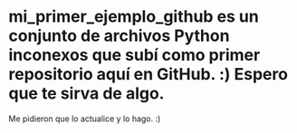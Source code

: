 # mi_primer_ejemplo_github es un conjunto de archivos Python inconexos que subí como primer repositorio aquí en GitHub. :) Espero que te sirva de algo.
Me pidieron que lo actualice y lo hago. :)

